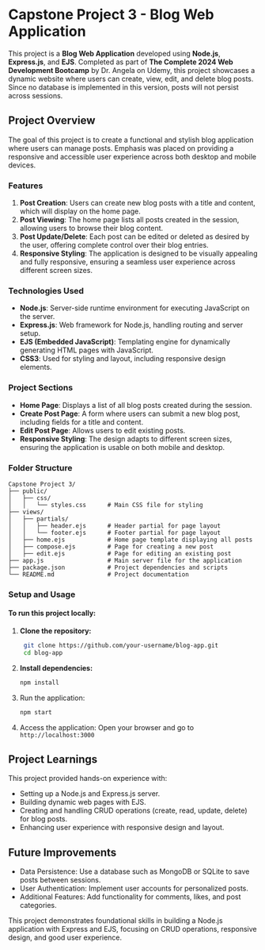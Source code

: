 # Capstone Project 3 - Blog Web Application

This project is a **Blog Web Application** developed using **Node.js**, **Express.js**, and **EJS**. Completed as part of **The Complete 2024 Web Development Bootcamp** by Dr. Angela on Udemy, this project showcases a dynamic website where users can create, view, edit, and delete blog posts. Since no database is implemented in this version, posts will not persist across sessions.

## Project Overview

The goal of this project is to create a functional and stylish blog application where users can manage posts. Emphasis was placed on providing a responsive and accessible user experience across both desktop and mobile devices.

### Features

1. **Post Creation**: Users can create new blog posts with a title and content, which will display on the home page.
2. **Post Viewing**: The home page lists all posts created in the session, allowing users to browse their blog content.
3. **Post Update/Delete**: Each post can be edited or deleted as desired by the user, offering complete control over their blog entries.
4. **Responsive Styling**: The application is designed to be visually appealing and fully responsive, ensuring a seamless user experience across different screen sizes.

### Technologies Used

- **Node.js**: Server-side runtime environment for executing JavaScript on the server.
- **Express.js**: Web framework for Node.js, handling routing and server setup.
- **EJS (Embedded JavaScript)**: Templating engine for dynamically generating HTML pages with JavaScript.
- **CSS3**: Used for styling and layout, including responsive design elements.

### Project Sections

- **Home Page**: Displays a list of all blog posts created during the session.
- **Create Post Page**: A form where users can submit a new blog post, including fields for a title and content.
- **Edit Post Page**: Allows users to edit existing posts.
- **Responsive Styling**: The design adapts to different screen sizes, ensuring the application is usable on both mobile and desktop.

### Folder Structure

```plaintext
Capstone Project 3/
├── public/
│   ├── css/
│   │   └── styles.css      # Main CSS file for styling
├── views/
│   ├── partials/
│   │   ├── header.ejs      # Header partial for page layout
│   │   └── footer.ejs      # Footer partial for page layout
│   ├── home.ejs            # Home page template displaying all posts
│   ├── compose.ejs         # Page for creating a new post
│   ├── edit.ejs            # Page for editing an existing post
├── app.js                  # Main server file for the application
├── package.json            # Project dependencies and scripts
└── README.md               # Project documentation
```

### Setup and Usage
  #### To run this project locally:
1. **Clone the repository:**
   ```bash
    git clone https://github.com/your-username/blog-app.git
    cd blog-app
    ```

2. **Install dependencies:**
     ```bash
    npm install
     ```

3. Run the application:
    ```bash
    npm start
    ```

4. Access the application:
    Open your browser and go to `http://localhost:3000`

## Project Learnings
This project provided hands-on experience with:
- Setting up a Node.js and Express.js server.
- Building dynamic web pages with EJS.
- Creating and handling CRUD operations (create, read, update, delete) for blog posts.
- Enhancing user experience with responsive design and layout.

## Future Improvements

- Data Persistence: Use a database such as MongoDB or SQLite to save posts between sessions.
- User Authentication: Implement user accounts for personalized posts.
- Additional Features: Add functionality for comments, likes, and post categories.


This project demonstrates foundational skills in building a Node.js application with Express and EJS, focusing on CRUD operations, responsive design, and good user experience.
